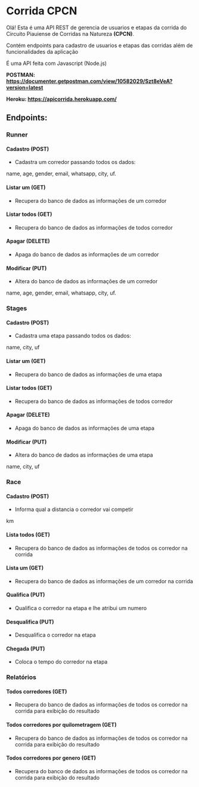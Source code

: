 # Corrida CPCN

Olá! Esta é uma API REST de gerencia de usuarios e etapas da corrida do Circuito Piauiense de Corridas na Natureza **(CPCN)**.

Contém endpoints para cadastro de usuarios e etapas das corridas além de funcionalidades da aplicação

É uma API feita com Javascript (Node.js)

**POSTMAN: https://documenter.getpostman.com/view/10582029/Szt8eVeA?version=latest**

**Heroku: https://apicorrida.herokuapp.com/**

## Endpoints:

### Runner

#### Cadastro (POST)

- Cadastra um corredor passando todos os dados:

name, age, gender, email, whatsapp, city, uf.


#### Listar um (GET)

- Recupera do banco de dados as informações de um corredor

#### Listar todos (GET)

- Recupera do banco de dados as informações de todos corredor

#### Apagar (DELETE)

- Apaga do banco de dados as informações de um corredor

#### Modificar (PUT)

- Altera do banco de dados as informações de um corredor

name, age, gender, email, whatsapp, city, uf.


### Stages

#### Cadastro (POST)

- Cadastra uma etapa passando todos os dados:

name, city, uf


#### Listar um (GET)

- Recupera do banco de dados as informações de uma etapa

#### Listar todos (GET)

- Recupera do banco de dados as informações de todos corredor

#### Apagar (DELETE)

- Apaga do banco de dados as informações de uma etapa

#### Modificar (PUT)

- Altera do banco de dados as informações de uma etapa

name, city, uf


### Race

#### Cadastro (POST)

- Informa qual a distancia o corredor vai competir

km

#### Lista todos (GET)

- Recupera do banco de dados as informações de todos os corredor na corrida

#### Lista um (GET)

- Recupera do banco de dados as informações de um corredor na corrida

#### Qualifica (PUT)

- Qualifica o corredor na etapa e lhe atribui um numero

#### Desqualifica (PUT)

- Desqualifica o corredor na etapa 

#### Chegada (PUT)

- Coloca o tempo do corredor na etapa 


### Relatórios

#### Todos corredores (GET)

- Recupera do banco de dados as informações de todos os corredor na corrida para exibição do resultado

#### Todos corredores por quilometragem (GET)

- Recupera do banco de dados as informações de todos os corredor na corrida para exibição do resultado

#### Todos corredores por genero (GET)

- Recupera do banco de dados as informações de todos os corredor na corrida para exibição do resultado



